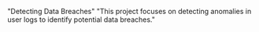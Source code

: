 "Detecting Data Breaches" 
"This project focuses on detecting anomalies in user logs to identify potential data breaches." 
